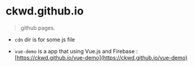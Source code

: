 # ckwd.github.io
> github pages.

- `cdn` dir is for some js file

- `vue-demo` is a app that using Vue.js and Firebase : [https://ckwd.github.io/vue-demo](https://ckwd.github.io/vue-demo)
